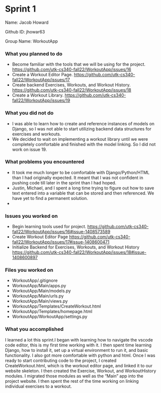 # Sprint 1

Name: Jacob Howard

Github ID: jhowar63

Group Name: WorkoutApp

### What you planned to do
- Become familiar with the tools that we will be using for the project. https://github.com/utk-cs340-fall22/WorkoutApp/issues/16
- Create a Workout Editor Page. https://github.com/utk-cs340-fall22/WorkoutApp/issues/17
- Create backend Exercises, Workouts, and Workout History. https://github.com/utk-cs340-fall22/WorkoutApp/issues/18
- Create a Workout Library. https://github.com/utk-cs340-fall22/WorkoutApp/issues/19

### What you did not do
- I was able to learn how to create and reference instances of models on Django, so I was not able to start utilizing backend data structures for exercises and workouts.
- We decided to wait on implementing a workout library until we were completely comfortable and finished with the model linking. So I did not work on issue 19.

### What problems you encountered
- It took me much longer to be comfortable with Django/Python/HTML than I had originally expected. It meant that I was not confident in pushing code till later in the sprint than I had hoped.
- Justin, Michael, and I spent a long time trying to figure out how to save text entered into a variable that can be stored and then referenced. We have yet to find a permanent solution.
- 

### Issues you worked on
- Begin learning tools used for project. https://github.com/utk-cs340-fall22/WorkoutApp/issues/16#issue-1408573589
- Create Workout Editor Page https://github.com/utk-cs340-fall22/WorkoutApp/issues/17#issue-1408600471
- Initialize Backend for Exercises, Workouts, and Workout History https://github.com/utk-cs340-fall22/WorkoutApp/issues/18#issue-1408600897

### Files you worked on
- WorkoutApp/.gitignore
- WorkoutApp/Main/apps.py
- WorkoutApp/Main/models.py
- WorkoutApp/Main/urls.py
- WorkoutApp/Main/views.py
- WorkoutApp/Templates/CreateWorkout.html
- WorkoutApp/Templates/homepage.html
- WorkoutApp/WorkoutApp/settings.py

### What you accomplished

I learned a lot this sprint.I began with learning how to navigate the vscode code editor, this is my first time working with it. I then spent time learning Django, how to install it, set up a virtual environment to run it, and basic functionality. I also got more comfortable with python and html.
Once I was ready to start contributing code to the project, I created CreateWorkout.html, which is the workout editor page, and linked it to our website skeleton. I then created the Exercise, Workout, and WorkoutHistory modules. I migrated those modules as well as the “Main” app into the project website. I then spent the rest of the time working on linking individual exercises to a workout.
